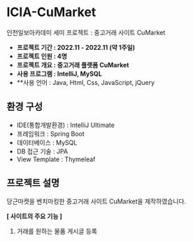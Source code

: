 # ICIA-CuMarket
인천일보아카데미 세미 프로젝트 : 중고거래 사이트 CuMarket

- **프로젝트 기간 : 2022.11 - 2022.11 (약 1주일)**
- **프로젝트 인원 : 4명**
- **프로젝트 개요 : 중고거래 플랫폼 CuMarket**
- **사용 프로그램 : IntelliJ, MySQL**
- **사용 언어 : Java, Html, Css, JavaScript, jQuery

## 환경 구성

- IDE(통합개발환경) : IntelliJ Ultimate
- 프레임워크 : Spring Boot
- 데이터베이스 : MySQL
- DB 접근 기술 : JPA
- View Template : Thymeleaf

## 프로젝트 설명

당근마켓을 벤치마킹한 중고거래 사이트 CuMarket을 제작하였습니다.

**[ 사이트의 주요 기능 ]**
1. 거래를 원하는 물품 게시글 등록
